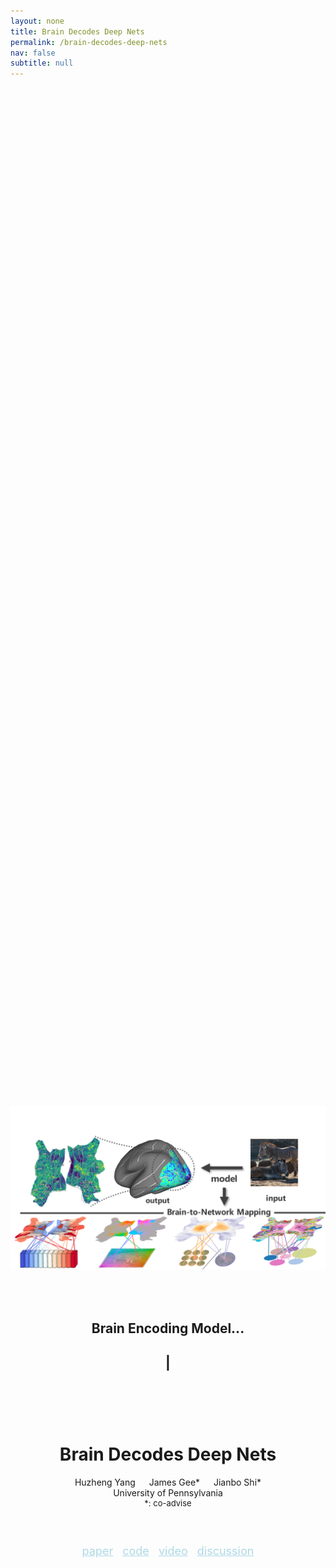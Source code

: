 ```yaml
---
layout: none
title: Brain Decodes Deep Nets
permalink: /brain-decodes-deep-nets
nav: false
subtitle: null
---
```

<link rel="stylesheet" href="{{ site.baseurl | prepend: site.url }}/custom.css">

<div style="display: flex; flex-direction: column; align-items: center; justify-content: center; height: 100vh; text-align: center;">
  <div>
    <img src="assets/custom_images/slides_teaser.png" width="100%" style="margin-left:0%; margin-right:0%">
  </div>
  <div style="margin-top: 50px;">
    <h2>Brain Encoding Model...</h2>
    <h2><span id="typing-text"></span>|</h2>
  </div>

  <h1 style="margin-top: 100px;">Brain Decodes Deep Nets</h1>
  <div style="margin-top: 0px;">Huzheng Yang &emsp; James Gee* &emsp; Jianbo Shi*</div>
  <div> University of Pennsylvania </div>
  <div style="font-size: small"> *: co-advise </div>

  <div style="margin-top: 40px; font-size: large">
    <p style="display: inline-block;">
      <a href="https://arxiv.org/abs/TODO" style="text-decoration: underline; color: lightblue; margin-right: 10px;">paper</a>
      <a href="https://github.com/huzeyann/TODO" style="text-decoration: underline; color: lightblue; margin-right: 10px;">code</a>
      <a href="https://www.youtube.com/TODO" style="text-decoration: underline; color: lightblue; margin-right: 10px;">video</a>
      <!-- <a href="https://penno365-my.sharepoint.com/:p:/g/personal/huze_upenn_edu/EcuvlCSxjSBDk719Q_Dxc7ABNUebclx8wIUKAg2VGKwNXQ?e=a0oMma" style="text-decoration: underline; color: lightblue; margin-right: 10px;">slides</a> -->
      <a href="https://twitter.com/HuzeYann/TODO" style="text-decoration: underline; color: lightblue;">discussion</a>
    </p>
  </div>
</div>

<script src="https://cdn.jsdelivr.net/npm/typed.js@2.0.11"></script>
<script src="{{ site.baseurl | prepend: site.url }}/typing2.js"></script>
